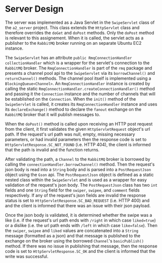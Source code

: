 
# Server Design

The server was implemented as a Java Servlet in the `SwipeServlet` class of the `a2_server` project. This class extends the `HttpServlet` class and therefore overrides the `doGet` and `doPost` methods. Only the `doPost` method is relevant to this assignement. When it is called, the servlet acts as a publisher to the `RabbitMQ` broker running on an separate Ubuntu EC2 instance.

The `SwipeServlet` has an attribute `public RmqConnectionHandler collectionHandler` which is a wrapper for the servlet's connection to the `RabbitMQ` broker. The `RmqConnectionHandler` is part of the `rmq` package and presents a channel pool api to the `SwipeServlet` via its `borrowChannel()` and `returnChannel()` methods. The channel pool itself is implemented using a `BlockingQueue<Channel>`. An `RmqConnectionHandler` instance is created by calling the static `RmqConnectionHandler.createConnectionHandler()` method and passing it the `Connection` instance and the number of channels that will be established on the `Connection`. When the `init()` method of the `SwipeServlet` is called, it creates its `RmqConnectionHandler` instance and uses its `declareExchange()` method to declare the `fanout` exchange on the `RabbitMQ` broker that it will publish messages to.

When the `doPost()` method is called upon receiving an HTTP post request from the client, it first validates the given `HttpServletRequest` object's url path. If the request's url path was null, empty, missing necessary parameters, or had invalid parameters then the response code is set to `HttpServletResponse.SC_NOT_FOUND` (i.e. HTTP 404), the client is informed that the path is invalid and the function returns.

After validating the path, a `Channel` to the `RabbitMQ` broker is borrowed by calling the `connectionHandler.borrowChannel()` method. Then the request's json body is read into a `String` body and is parsed into a `PostRequestJson` object using the `Gson` api. The `PostRequestJson` object is defined as a static nested class within the `SwipeServlet` and is used as a wrapper for easy validation of the request's json body. The `PostRequestJson` class has two `int` fields and one `String` field for the `swiper`, `swipee`, and `comment` fields respectively. If any of the request's json fields are invalid the response status is set to `HttpServletResponse.SC_BAD_REQUEST` (i.e. HTTP 400) and and the client is informed that there was an issue with their json payload.

Once the json body is validated, it is determined whether the swipe was a like (i.e. if the request's url path ends with `/right` in which case `liked=true`) or a dislike (i.e. the url path ends with `/left` in which case `like=false`). Then the `swiper`, `swipee` and `liked` values are concatenated into a `String` message (formatted as a json) and that message is published to the exchange on the broker using the borrowed `Channel`'s `basicPublish()` method. If there was no issue in publishing that message, then the response code is set to `HttpServletResponse.SC_OK` and the client is informed that the write was successful.


